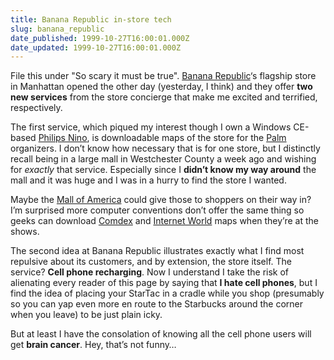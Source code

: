 ```yaml
---
title: Banana Republic in-store tech
slug: banana_republic
date_published: 1999-10-27T16:00:01.000Z
date_updated: 1999-10-27T16:00:01.000Z
---
```


File this under "So scary it must be true". [Banana Republic](http://www.bananarepublic.com)‘s flagship store in Manhattan opened the other day (yesterday, I think) and they offer **two new services** from the store concierge that make me excited and terrified, respectively.

The first service, which piqued my interest though I own a Windows CE-based [Philips Nino](http://nino.philips.com), is downloadable maps of the store for the [Palm](http://www.palm.com) organizers. I don’t know how necessary that is for one store, but I distinctly recall being in a large mall in Westchester County a week ago and wishing for *exactly* that service. Especially since I **didn’t know my way around** the mall and it was huge and I was in a hurry to find the store I wanted.

Maybe the [Mall of America](http://www.mallofamerica.com) could give those to shoppers on their way in? I’m surprised more computer conventions don’t offer the same thing so geeks can download [Comdex](http://www.comdex.com) and [Internet World](http://www.internetworld.com) maps when they’re at the shows.

The second idea at Banana Republic illustrates exactly what I find most repulsive about its customers, and by extension, the store itself. The service? **Cell phone recharging**. Now I understand I take the risk of alienating every reader of this page by saying that **I hate cell phones**, but I find the idea of placing your StarTac in a cradle while you shop (presumably so you can yap even more en route to the Starbucks around the corner when you leave) to be just plain icky.

But at least I have the consolation of knowing all the cell phone users will get **brain cancer**. Hey, that’s not funny…
